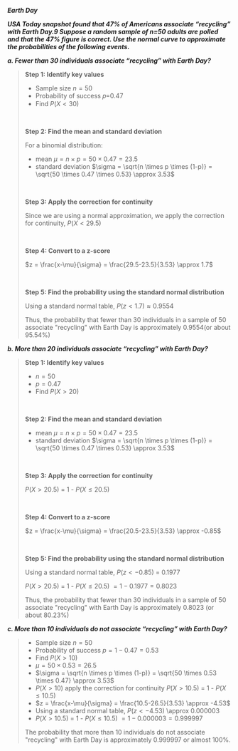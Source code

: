 ***Earth Day***

***USA Today snapshot found that 47% of Americans associate “recycling” with Earth Day.9 Suppose a random sample of n=50 adults are polled and that the 47% figure is correct. Use the normal curve to approximate the probabilities of the following events.***

***a. Fewer than 30 individuals associate “recycling” with Earth Day?***

>**Step 1: Identify key values**
>
>- Sample size $n = 50$
>- Probability of success 𝑝=0.47
>- Find $P(X<30)$
><br/>
>
>**Step 2: Find the mean and standard deviation**
>
>For a binomial distribution:
>- mean $\mu = n \times p = 50 \times 0.47 = 23.5$
>- standard deviation $\sigma = \sqrt{n \times p \times (1-p)} = \sqrt{50 \times 0.47 \times 0.53} \approx 3.53$
>
><br/>
>
>**Step 3: Apply the correction for continuity**
>
>Since we are using a normal approximation, we apply the correction for continuity, $P(X < 29.5)$
>
><br/>
>
>**Step 4: Convert to a z-score**
>
>$z = \frac{x-\mu}{\sigma} = \frac{29.5-23.5}{3.53} \approx 1.7$
>
><br/>
>
>**Step 5: Find the probability using the standard normal distribution**
>
>Using a standard normal table, $P(z < 1.7) \approx 0.9554$
>
>Thus, the probability that fewer than 30 individuals in a sample of 50 associate "recycling" with Earth Day is approximately 0.9554(or about 95.54%)
>

***b. More than 20 individuals associate “recycling” with Earth Day?***

>**Step 1: Identify key values**
>
>- $n = 50$
>- $p = 0.47$
>- Find $P(X > 20)$
>
><br/>
>
>**Step 2: Find the mean and standard deviation**
>
>- mean $\mu = n \times p = 50 \times 0.47 = 23.5$
>- standard deviation $\sigma = \sqrt{n \times p \times (1-p)} = \sqrt{50 \times 0.47 \times 0.53} \approx 3.53$
>
><br/>
>
>**Step 3: Apply the correction for continuity**
>
>$P(X > 20.5)$ = 1 - $P(X \leq 20.5)$ 
>
><br/>
>
>**Step 4: Convert to a z-score**
>
>$z = \frac{x-\mu}{\sigma} = \frac{20.5-23.5}{3.53} \approx -0.85$
>
><br/>
>
>**Step 5: Find the probability using the standard normal distribution**
>
>Using a standard normal table, $P(z < -0.85)$ = 0.1977
>
>$P(X > 20.5)$ = 1 - $P(X \leq 20.5)$ $= 1 - 0.1977 = 0.8023$
>
>Thus, the probability that fewer than 30 individuals in a sample of 50 associate "recycling" with Earth Day is approximately 0.8023 (or about 80.23%)

***c. More than 10 individuals do not associate “recycling” with Earth Day?***

>- Sample size $n = 50$
>- Probability of success $p= 1- 0.47 = 0.53$
>- Find $P(X>10)$
>- $\mu = 50 \times 0.53 = 26.5$
>- $\sigma = \sqrt{n \times p \times (1-p)} = \sqrt{50 \times 0.53 \times 0.47} \approx 3.53$
>- $P(X>10)$ apply the correction for continuity $P(X>10.5)$ = 1 - $P(X \leq 10.5)$
>- $z = \frac{x-\mu}{\sigma} = \frac{10.5-26.5}{3.53} \approx -4.53$
>- Using a standard normal table, $P(z < -4.53)$ \approx 0.000003
>- $P(X>10.5)$ = 1 - $P(X \leq 10.5)$ $= 1 - 0.000003 = 0.999997$
>
>The probability that more than 10 individuals do not associate "recycling" with Earth Day is approximately 0.999997 or almost 100%.


